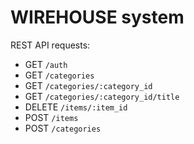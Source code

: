 # WIREHOUSE system

REST API requests:
* GET `/auth`
* GET `/categories`
* GET `/categories/:category_id`
* GET `/categories/:category_id/title`
* DELETE `/items/:item_id`
* POST `/items`
* POST `/categories`
